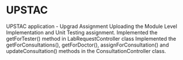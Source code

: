 # UPSTAC
UPSTAC application - Upgrad Assignment
Uploading the Module Level Implementation and Unit Testing assignment.
Implemented the getForTester() method in LabRequestController class
Implemented the getForConsultations(), getForDoctor(), assignForConsultation() and updateConsultation() methods in the ConsultationController class.
